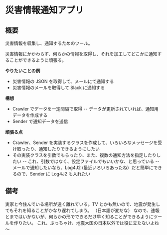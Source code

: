 # 災害情報通知アプリ

## 概要

災害情報を収集し、通知するためのツール。

災害情報にかかわらず、何らかの情報を取得し、それを加工してどこかに通知することができるように頑張る。

**やりたいことの例**
- 災害情報の JSON を取得して、メールにて通知する
- 災害情報のメールを取得して Slack に通知する

**構想**
- Crawler でデータを一定間隔で取得
-- データが更新されていれば、通知用データを作成する
- Sender で通知データを送信

**頑張る点**
- Crawler、Sender を実装するクラスを作成して、いろいろなメッセージを受け取ったり、通知したりできるようにしたい
- その実装クラスを引数でもらったり、また、複数の通知方法を指定したりしたい
-- これ、引数ではなく、設定ファイルでもいいかな、と思っている
-- メールで通知したいなら、Log4J2 (最近いろいろあったね）だと簡単にできるので、Sender に Log4J2 も入れたい

## 備考
実家と今住んでいる場所が遠く離れている。TV とかも無いので、地震が発生してもそれを知ることがかなり遅れてしまう。
（日本語が変だな）
なので、速報とまではいかないが、何らかの形でできるだけ早く知ることができるようにツールを作りたい。
これ、ぶっちゃけ、地震大国の日本以外では役に立たないよね～